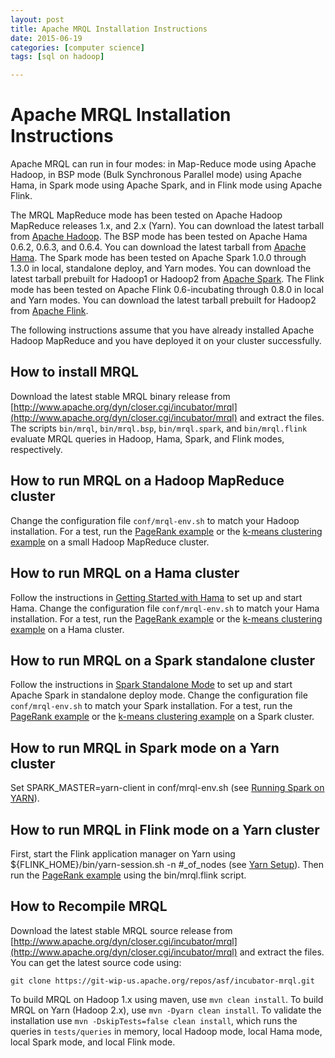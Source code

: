 ```yaml
---
layout: post
title: Apache MRQL Installation Instructions
date: 2015-06-19
categories: [computer science]
tags: [sql on hadoop]

---
```


# Apache MRQL Installation Instructions

Apache MRQL can run in four modes: in Map-Reduce mode using Apache
Hadoop, in BSP mode (Bulk Synchronous Parallel mode) using Apache Hama,
in Spark mode using Apache Spark, and in Flink mode using Apache Flink.

The MRQL MapReduce mode has been tested on Apache Hadoop MapReduce
releases 1.x, and 2.x (Yarn). You can download the latest tarball from
[Apache Hadoop](http://hadoop.apache.org/releases.html). The BSP mode
has been tested on Apache Hama 0.6.2, 0.6.3, and 0.6.4. You can download
the latest tarball from [Apache Hama](http://hama.apache.org/). The
Spark mode has been tested on Apache Spark 1.0.0 through 1.3.0 in local,
standalone deploy, and Yarn modes. You can download the latest tarball
prebuilt for Hadoop1 or Hadoop2 from [Apache
Spark](http://spark.apache.org/). The Flink mode has been tested on
Apache Flink 0.6-incubating through 0.8.0 in local and Yarn modes. You
can download the latest tarball prebuilt for Hadoop2 from [Apache
Flink](http://flink.apache.org/downloads.html).

The following instructions assume that you have already installed Apache
Hadoop MapReduce and you have deployed it on your cluster successfully.

## How to install MRQL

Download the latest stable MRQL binary release from
[http://www.apache.org/dyn/closer.cgi/incubator/mrql](http://www.apache.org/dyn/closer.cgi/incubator/mrql)
and extract the files. The scripts `bin/mrql`, `bin/mrql.bsp`,
`bin/mrql.spark`, and `bin/mrql.flink` evaluate MRQL queries in Hadoop,
Hama, Spark, and Flink modes, respectively.

## How to run MRQL on a Hadoop MapReduce cluster

Change the configuration file `conf/mrql-env.sh` to match your Hadoop
installation. For a test, run the [PageRank
example](https://wiki.apache.org/mrql/Pagerank) or the [k-means
clustering example](https://wiki.apache.org/mrql/Kmeans) on a small
Hadoop MapReduce cluster.

## How to run MRQL on a Hama cluster

Follow the instructions in [Getting Started with
Hama](http://hama.apache.org/getting_started_with_hama.html) to set up
and start Hama. Change the configuration file `conf/mrql-env.sh` to
match your Hama installation. For a test, run the [PageRank
example](https://wiki.apache.org/mrql/Pagerank) or the [k-means
clustering example](https://wiki.apache.org/mrql/Kmeans) on a Hama
cluster.

## How to run MRQL on a Spark standalone cluster

Follow the instructions in [Spark Standalone
Mode](http://spark.apache.org/docs/latest/spark-standalone.html) to set
up and start Apache Spark in standalone deploy mode. Change the
configuration file `conf/mrql-env.sh` to match your Spark installation.
For a test, run the [PageRank
example](https://wiki.apache.org/mrql/Pagerank) or the [k-means
clustering example](https://wiki.apache.org/mrql/Kmeans) on a Spark
cluster.

## How to run MRQL in Spark mode on a Yarn cluster

Set SPARK\_MASTER=yarn-client in conf/mrql-env.sh (see [Running Spark on
YARN](http://spark.apache.org/docs/latest/running-on-yarn.html)).

## How to run MRQL in Flink mode on a Yarn cluster

First, start the Flink application manager on Yarn using
\${FLINK\_HOME}/bin/yarn-session.sh -n \#\_of\_nodes (see [Yarn
Setup](http://flink.apache.org/docs/0.8/yarn_setup.html)). Then run the
[PageRank example](https://wiki.apache.org/mrql/Pagerank) using the
bin/mrql.flink script.

How to Recompile MRQL
---------------------

Download the latest stable MRQL source release from
[http://www.apache.org/dyn/closer.cgi/incubator/mrql](http://www.apache.org/dyn/closer.cgi/incubator/mrql)
and extract the files. You can get the latest source code using:

    git clone https://git-wip-us.apache.org/repos/asf/incubator-mrql.git

To build MRQL on Hadoop 1.x using maven, use `mvn clean install`. To
build MRQL on Yarn (Hadoop 2.x), use `mvn -Dyarn clean install`. To
validate the installation use `mvn -DskipTests=false clean install`,
which runs the queries in `tests/queries` in memory, local Hadoop mode,
local Hama mode, local Spark mode, and local Flink mode.



